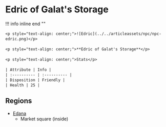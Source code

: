 # **Edric of Galat's Storage**

!!! info inline end ""

    <p style="text-align: center;">![Edric](../../articleassets/npc/npc-edric.png)</p>

    <p style="text-align: center;">**Edric of Galat's Storage**</p>

    <p style="text-align: center;">Stats</p>

    | Attribute | Info |
    | :---------- | :---------- |
    | Disposition | Friendly |
    | Health | 25 |

## **Regions**

- [Edana](../../Regions/Edana.md)
	- Market square (inside)
